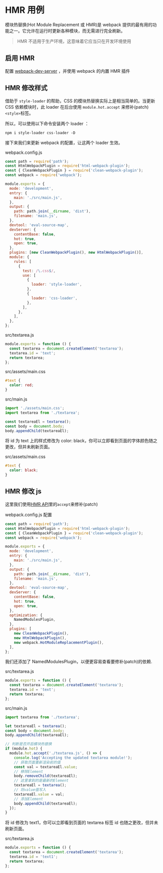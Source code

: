 # HMR 用例

模块热替换(Hot Module Replacement 或 HMR)是 webpack 提供的最有用的功能之一。它允许在运行时更新各种模块，而无需进行完全刷新。

> HMR 不适用于生产环境，这意味着它应当只在开发环境使用

## 启用 HMR

配置 [webpack-dev-server](../w-006-dev-server) ，并使用 webpack 的内置 HMR 插件

## HMR 修改样式

借助于 `style-loader` 的帮助，CSS 的模块热替换实际上是相当简单的。当更新 CSS 依赖模块时，此 loader 在后台使用 `module.hot.accept` 来修补(patch)`<style>`标签。

所以，可以使用以下命令安装两个 loader ：

```
npm i style-loader css-loader -D
```

接下来我们来更新 webpack 的配置，让这两个 loader 生效。

webpack.config.js

```javascript
const path = require('path');
const HtmlWebpackPlugin = require('html-webpack-plugin');
const { CleanWebpackPlugin } = require('clean-webpack-plugin');
const webpack = require('webpack');

module.exports = {
  mode: 'development',
  entry: {
    main: './src/main.js',
  },
  output: {
    path: path.join(__dirname, 'dist'),
    filename: 'main.js',
  },
  devtool: 'eval-source-map',
  devServer: {
    contentBase: false,
    hot: true,
    open: true,
  },
  plugins: [new CleanWebpackPlugin(), new HtmlWebpackPlugin()],
  module: {
    rules: [
      {
        test: /\.css$/,
        use: [
          {
            loader: 'style-loader',
          },
          {
            loader: 'css-loader',
          },
        ],
      },
    ],
  },
};
```

src/textarea.js

```javascript
module.exports = function () {
  const textarea = document.createElement('textarea');
  textarea.id = 'text';
  return textarea;
};
```

src/assets/main.css

```css
#text {
  color: red;
}
```

src/main.js

```javascript
import './assets/main.css';
import textarea from './textarea';

const textareaEl = textarea();
const body = document.body;
body.appendChild(textareaEl);
```

将 id 为 text 上的样式修改为 color: black，你可以立即看到页面的字体颜色随之更改，但并未刷新页面。

src/assets/main.css

```css
#text {
  color: black;
}
```

## HMR 修改 js

这里我们使用[HMR API](../w-009-hmr-api)里的`accept`来修补(patch)

webpack.config.js 配置

```javascript
const path = require('path');
const HtmlWebpackPlugin = require('html-webpack-plugin');
const { CleanWebpackPlugin } = require('clean-webpack-plugin');
const webpack = require('webpack');

module.exports = {
  mode: 'development',
  entry: {
    main: './src/main.js',
  },
  output: {
    path: path.join(__dirname, 'dist'),
    filename: 'main.js',
  },
  devtool: 'eval-source-map',
  devServer: {
    contentBase: false,
    hot: true,
    open: true,
  },
  optimization: {
    NamedModulesPlugin,
  },
  plugins: [
    new CleanWebpackPlugin(),
    new HtmlWebpackPlugin(),
    new webpack.HotModuleReplacementPlugin(),
  ],
};
```

我们还添加了 NamedModulesPlugin，以便更容易查看要修补(patch)的依赖.

src/textarea.js

```javascript
module.exports = function () {
  const textarea = document.createElement('textarea');
  textarea.id = 'text';
  return textarea;
};
```

src/main.js

```javascript
import textarea from './textarea';

let textareaEl = textarea();
const body = document.body;
body.appendChild(textareaEl);

// 判断是否开启模块热替换
if (module.hot) {
  module.hot.accept('./textarea.js', () => {
    console.log('Accepting the updated textarea module!');
    // 获取页面重新渲染前的值
    const val = textareaEl.value;
    // 移除Element
    body.removeChild(textareaEl);
    // 这里拿到的是最新的Element
    textareaEl = textarea();
    // 将value值写入
    textareaEl.value = val;
    // 添加Element
    body.appendChild(textareaEl);
  });
}
```

将 id 修改为 text1，你可以立即看到页面的 textarea 标签 id 也随之更改，但并未刷新页面。

src/textarea.js

```javascript
module.exports = function () {
  const textarea = document.createElement('textarea');
  textarea.id = 'text1';
  return textarea;
};
```
